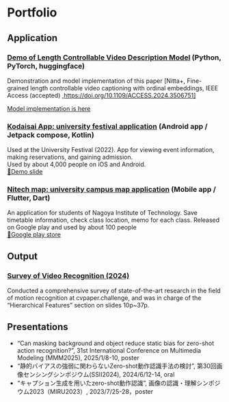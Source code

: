 # Portfolio
## Application

### [Demo of Length Controllable Video Description Model](https://huggingface.co/spaces/fztkm/length_controllable_video_captioning) (Python, PyTorch, huggingface)
Demonstration and model implementation of this paper [Nitta+, Fine-grained length controllable video captioning with ordinal embeddings, IEEE Access (accepted) ,https://doi.org/10.1109/ACCESS.2024.3506751]

[Model implementation is here](https://huggingface.co/fztkm/lc_video_description_videomae_gpt2/tree/main)


### [Kodaisai App: university festival application](https://github.com/fztkm/Koudaisai_android)  (Android app / Jetpack compose, Kotlin)
Used at the University Festival (2022). App for viewing event information, making reservations, and gaining admission.  
Used by about 4,000 people on iOS and Android.
<br>
[🔗Demo slide](https://www.canva.com/design/DAFSl1gI8vM/k39NhI8_oRRyMybJ7yBlXQ/view?utm_content=DAFSl1gI8vM&utm_campaign=designshare&utm_medium=link&utm_source=publishpresent)


### [Nitech map: university campus map application](https://github.com/fztkm/nitechMap) (Mobile app / Flutter, Dart)
An application for students of Nagoya Institute of Technology. Save timetable information, check class location, memo for each class. Released on Google play and used by about 100 people
<br>
[🔗Google play store](https://play.google.com/store/apps/details?id=com.c0de.nitechmap_c0de)


## Output
### [Survey of Video Recognition (2024)](https://hirokatsukataoka.net/temp/presen/241011VideoRecognition_MetaSurvey2024.pdf)
Conducted a comprehensive survey of state-of-the-art research in the field of motion recognition at cvpaper.challenge, and was in charge of the “Hierarchical Features” section on slides 10p~37p.

## Presentations
- “Can masking background and object reduce static bias for zero-shot action recognition?”,  31st International Conference on Multimedia Modeling (MMM2025), 2025/1/8-10, poster
- “静的バイアスの強弱に関わらないZero-shot動作認識手法の検討”, 第30回画像センシングシンポジウム(SSII2024), 2024/6/12-14, oral
- “キャプション生成を用いたzero-shot動作認識”, 画像の認識・理解シンポジウム2023（MIRU2023）, 2023/7/25-28，poster
<!--
**fztkm/fztkm** is a ✨ _special_ ✨ repository because its `README.md` (this file) appears on your GitHub profile.

Here are some ideas to get you started:

- 🔭 I’m currently working on ...
- 🌱 I’m currently learning ...
- 👯 I’m looking to collaborate on ...
- 🤔 I’m looking for help with ...
- 💬 Ask me about ...
- 📫 How to reach me: ...
- 😄 Pronouns: ...
- ⚡ Fun fact: ...
-->
